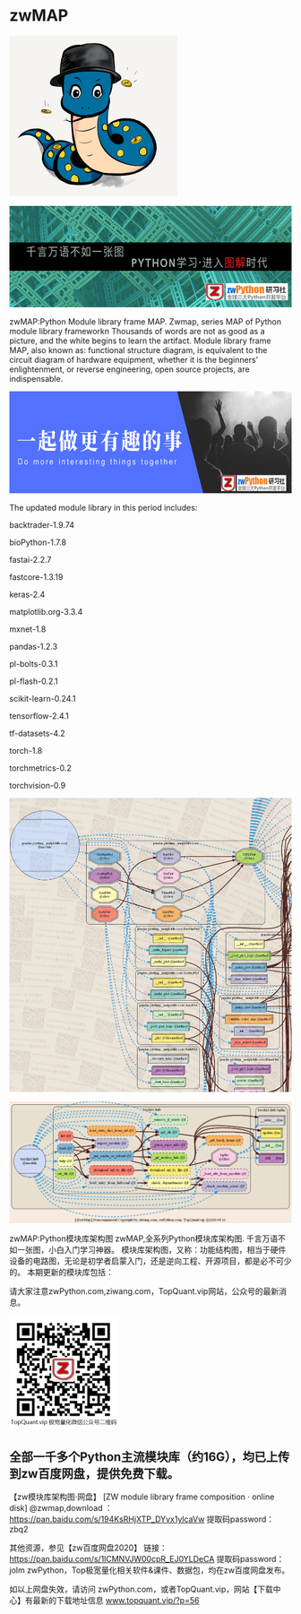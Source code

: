 # zwMAP
![@zwPython](_images/zwpy2020logo300.png)

![@zwPython](_images/pp01.png)

zwMAP:Python Module library frame MAP.
Zwmap, series MAP of Python module library frameworkn
Thousands of words are not as good as a picture, and the white begins to learn the artifact.
Module library frame MAP, also known as: functional structure diagram, is equivalent to the circuit diagram of hardware equipment, whether it is the beginners' enlightenment, or reverse engineering, open source projects, are indispensable.

![do-it](_images/pp03.png)

The updated module library in this period includes:

backtrader-1.9.74

bioPython-1.7.8

fastai-2.2.7

fastcore-1.3.19

keras-2.4

matplotlib.org-3.3.4

mxnet-1.8

pandas-1.2.3

pl-bolts-0.3.1

pl-flash-0.2.1

scikit-learn-0.24.1

tensorflow-2.4.1

tf-datasets-4.2

torch-1.8

torchmetrics-0.2

torchvision-0.9


![@pandas](_images/pandas_zw.png)

![@torch](_images/torch16_hub.png)


zwMAP:Python模块库架构图
zwMAP,全系列Python模块库架构图.
千言万语不如一张图，小白入门学习神器。 
模块库架构图，又称：功能结构图，相当于硬件设备的电路图，无论是初学者启蒙入门，还是逆向工程、开源项目，都是必不可少的。
本期更新的模块库包括：

请大家注意zwPython.com,ziwang.com，TopQuant.vip网站，公众号的最新消息。

![@pandas](_images/TOP_pub02x.png)

全部一千多个Python主流模块库（约16G），均已上传到zw百度网盘，提供免费下载。
--------------
【zw模块库架构图·网盘】
[ZW module library frame composition · online disk]
@zwmap,download ： https://pan.baidu.com/s/194KsRHjXTP_DYvx1ylcaVw  提取码password： zbq2


其他资源，参见【zw百度网盘2020】
链接：https://pan.baidu.com/s/1lCMNVJW00cpR_EJ0YLDeCA   提取码password： jolm
zwPython，Top极宽量化相关软件&amp;课件、数据包，均在zw百度网盘发布。

如以上网盘失效，请访问 zwPython.com，或者TopQuant.vip，网站【下载中心】有最新的下载地址信息
www.topquant.vip/?p=56
